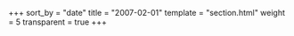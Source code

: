 +++
sort_by = "date"
title = "2007-02-01"
template = "section.html"
weight = 5
transparent = true
+++